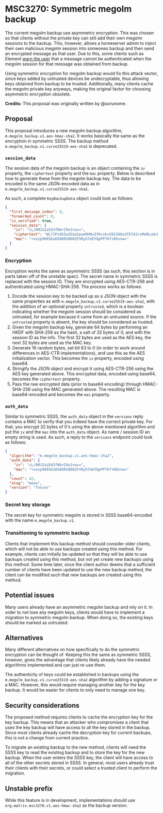 # MSC3270: Symmetric megolm backup
The current megolm backup use asymmetric encryption. This was chosen so that
clients without the private key can still add their own megolm sessions to the
backup. This, however, allows a homeserver admin to inject their own malicious
megolm session into someones backup and then send an encrypted message as that
user.  Due to this, some clients such as Element [warn the
user](https://github.com/vector-im/element-web/issues/14323#issuecomment-740855963)
that a message cannot be authenticated when the megolm session for that
message was obtained from backup.

Using symmetric encryption for megolm backup would fix this attack vector,
since keys added by untrusted devices be undecryptable, thus allowing keys
obtained from backup to be trusted.  Additionally, many clients cache the
megolm private key anyways, making the original factor for choosing asymmetric
encryption obsolete.

**Credits:** This proposal was originally written by @sorunome.

## Proposal
This proposal introduces a new megolm backup algorithm, `m.megolm_backup.v1.aes-hmac-sha2`.
It works basically the same as the encryption in symmetric SSSS. The backup method `m.megolm_backup.v1.curve25519-aes-sha2`
is deprecated.

### `session_data`
The session data of the megolm backup is an object containing the `iv` property, the `ciphertext`
property and the `mac` property. Below is described how to generate these from the megolm backup key.
The data to be encoded is the same JSON-encoded data as in `m.megolm_backup.v1.curve25519-aes-sha2`.

As such, a complete `KeyBackupData` object could look as follows:

```json
{
  "first_message_index": 0,
  "forwarded_count": 0,
  "is_verified": true,
  "session_data": {
    "iv": "cL/0MJZaiEd3fNU+I9oJrw==",
    "ciphertext": "WL73Pzdk5wZdaaSpaeRH0uZYKcxkuV8IS6Qa2FEfA1+vMeRLuHcWlXbMX0w=",
    "mac": "+xozp909S6oDX8KRV8D8ZFVRyh7eEYQpPP76f+DOsnw="
  }
}
```

### Encryption
Encryption works the same as asymmetric SSSS (as such, this section is in parts taken off of the unstable
spec). The secret name in symmetric SSSS is replaced with the session ID. They are encrypted using
AES-CTR-256 and authenticated using HMAC-SHA-256. The process works as follows:

1. Encode the session key to be backed up as a JSON object with the same
   properties as with `m.megolm_backup.v1.curve25519-aes-sha2`, with the
   addition of an optional property `untrusted`, which is a boolean indicating
   whether the megolm session should be considered as untrusted, for example
   because it came from an untrusted source.  If the `untrusted` property is
   absent, the key should be considered as trusted.
2. Given the megolm backup key, generate 64 bytes by performing an HKDF with SHA-256 as the hash, a
   salt of 32 bytes of 0, and with the session ID as the info. The first 32 bytes are used as the AES
   key, the next 32 bytes are used as the MAC key.
3. Generate 16 random bytes, set bit 63 to 0 (in order to work around differences in AES-CTR implementations),
   and use this as the AES initialization vector. This becomes the `iv` property, encoded using base64.
4. Stringify the JSON object and encrypt it using AES-CTR-256 using the AES key
   generated above. This encrypted data, encoded using base64, becomes the
   `ciphertext` property.
5. Pass the raw encrypted data (prior to base64 encoding) through HMAC-SHA-256 using the MAC generated
   above. The resulting MAC is base64-encoded and becomes the `mac` property.

### `auth_data`
Similar to symmetric SSSS, the `auth_data` object in the `versions` reply contains a MAC to verify
that you indeed have the correct private key. For that, you encrypt 32 bytes of 0's using the above
mentioned algorithm and put the `iv` and the `mac` into the `auth_data` object. As name / session ID
an empty string is used. As such, a reply to the `versions` endpoint could look as follows:

```json
{
  "algorithm": "m.megolm_backup.v1.aes-hmac-sha2",
  "auth_data": {
    "iv": "cL/0MJZaiEd3fNU+I9oJrw==",
    "mac": "+xozp909S6oDX8KRV8D8ZFVRyh7eEYQpPP76f+DOsnw="
  },
  "count": 42,
  "etag": "meow",
  "version": "foxies"
}
```

### Secret key storage
The secret key for symmetric megolm is stored in SSSS base64-encoded with the name `m.megolm_backup.v1`.

### Transitioning to symmetric backup

Clients that implement this backup method should consider older clients,
which will not be able to use backups created using this method.  For example,
clients can initially be updated so that they will be able to use backups
created using this method, but not yet create new backups using this method.
Some time later, once the client author deems that a sufficient number of
clients have been updated to use the new backup method, the client can be
modified such that new backups are created using this method.

## Potential issues
Many users already have an asymmetric megolm backup and rely on it. In order to
not lose any megolm keys, clients would have to implement a migration to
symmetric megolm backup.  When doing so, the existing keys should be marked as
untrusted.

## Alternatives
Many different alternatives on how specifically to do the symmetric encryption can be thought of.
Keeping this the same as symmetric SSSS, however, gives the advantage that clients likely already
have the needed algorithms implemented and can just re-use them.

The authenticity of keys could be established in backups using the
`m.megolm_backup.v1.curve25519-aes-sha2` algorithm by adding a signature or a
MAC.  However, this would require managing another key for the key backup.  It
would be easier for clients to only need to manage one key.

## Security considerations
The proposed method requires clients to cache the encryption key for the key
backup.  This means that an attacker who compromises a client that uses the key
backup will have access to all the key stored in the backup.  Since most
clients already cache the decryption key for current backups, this is not a
change from current practice.

To migrate an existing backup to the new method, clients will need the SSSS key
to read the existing backup and to store the key for the new backup.  When the
user enters the SSSS key, the client will have access to all of the other
secrets stored in SSSS.  In general, most users already trust their clients
with their secrets, or could select a trusted client to perform the migration.

## Unstable prefix
While this feature is in development, implementations should use
`org.matrix.msc3270.v1.aes-hmac-sha2` as the backup version.
